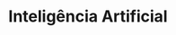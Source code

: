 ---
title: Inteligência Artificial
description: Conteúdos sobre IA, ML e afins.
image: ia-category.jpg

# Badge style
style:
    background: "#2a9d8f"
    color: "#fff"
---